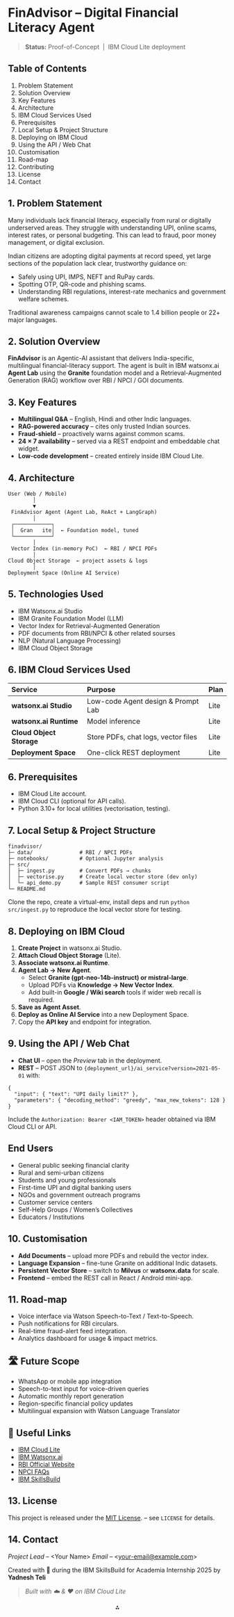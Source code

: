 # FinAdvisor – Digital Financial Literacy Agent

> **Status:** Proof-of-Concept  |  IBM Cloud Lite deployment

## Table of Contents

1. Problem Statement
2. Solution Overview
3. Key Features
4. Architecture
5. IBM Cloud Services Used
6. Prerequisites
7. Local Setup \& Project Structure
8. Deploying on IBM Cloud
9. Using the API / Web Chat
10. Customisation
11. Road-map
12. Contributing
13. License
14. Contact

## 1. Problem Statement

Many individuals lack financial literacy, especially from rural or digitally underserved areas. They struggle with understanding UPI, online scams, interest rates, or personal budgeting. This can lead to fraud, poor money management, or digital exclusion.

Indian citizens are adopting digital payments at record speed, yet large sections of the population lack clear, trustworthy guidance on:

* Safely using UPI, IMPS, NEFT and RuPay cards.
* Spotting OTP, QR-code and phishing scams.
* Understanding RBI regulations, interest-rate mechanics and government welfare schemes.

Traditional awareness campaigns cannot scale to 1.4 billion people or 22+ major languages.

## 2. Solution Overview

**FinAdvisor** is an Agentic-AI assistant that delivers India-specific, multilingual financial-literacy support.
The agent is built in IBM watsonx.ai **Agent Lab** using the **Granite** foundation model and a Retrieval-Augmented Generation (RAG) workflow over RBI / NPCI / GOI documents.

## 3. Key Features

* **Multilingual Q\&A** – English, Hindi and other Indic languages.
* **RAG-powered accuracy** – cites only trusted Indian sources.
* **Fraud-shield** – proactively warns against common scams.
* **24 × 7 availability** – served via a REST endpoint and embeddable chat widget.
* **Low-code development** – created entirely inside IBM Cloud Lite.


## 4. Architecture

```text
User (Web / Mobile)
        │
        ▼
 FinAdvisor Agent (Agent Lab, ReAct + LangGraph)
        │
 ┌────────────┐
 │  Gran   ite│  ← Foundation model, tuned
 └────────────┘
        │
 Vector Index (in-memory PoC)  ← RBI / NPCI PDFs
        │
Cloud Object Storage  ← project assets & logs
        │
Deployment Space (Online AI Service)
```

## 5. Technologies Used

- IBM Watsonx.ai Studio
- IBM Granite Foundation Model (LLM)
- Vector Index for Retrieval-Augmented Generation
- PDF documents from RBI/NPCI & other related sourses
- NLP (Natural Language Processing)
- IBM Cloud Object Storage


## 6. IBM Cloud Services Used

| Service | Purpose | Plan |
| :-- | :-- | :-- |
| **watsonx.ai Studio** | Low-code Agent design \& Prompt Lab | Lite |
| **watsonx.ai Runtime** | Model inference | Lite |
| **Cloud Object Storage** | Store PDFs, chat logs, vector files | Lite |
| **Deployment Space** | One-click REST deployment | Lite |

## 6. Prerequisites

* IBM Cloud Lite account.
* IBM Cloud CLI (optional for API calls).
* Python 3.10+ for local utilities (vectorisation, testing).


## 7. Local Setup \& Project Structure

```text
finadvisor/
├─ data/               # RBI / NPCI PDFs
├─ notebooks/          # Optional Jupyter analysis
├─ src/
│  ├─ ingest.py        # Convert PDFs → chunks
│  ├─ vectorise.py     # Create local vector store (dev only)
│  └─ api_demo.py      # Sample REST consumer script
└─ README.md
```

Clone the repo, create a virtual-env, install deps and run `python src/ingest.py` to reproduce the local vector store for testing.

## 8. Deploying on IBM Cloud

1. **Create Project** in watsonx.ai Studio.
2. **Attach Cloud Object Storage** (Lite).
3. **Associate watsonx.ai Runtime**.
4. **Agent Lab → New Agent**.
    * Select **Granite (gpt-neo-14b-instruct) or mistral-large**.
    * Upload PDFs via **Knowledge → New Vector Index**.
    * Add built-in **Google / Wiki search** tools if wider web recall is required.
5. **Save as Agent Asset**.
6. **Deploy as Online AI Service** into a new Deployment Space.
7. Copy the **API key** and endpoint for integration.

## 9. Using the API / Web Chat

* **Chat UI** – open the *Preview* tab in the deployment.
* **REST** – POST JSON to `{deployment_url}/ai_service?version=2021-05-01` with:

```jsonc
{
  "input": { "text": "UPI daily limit?" },
  "parameters": { "decoding_method": "greedy", "max_new_tokens": 128 }
}
```

Include the `Authorization: Bearer <IAM_TOKEN>` header obtained via IBM Cloud CLI or API.

##  End Users

- General public seeking financial clarity  
- Rural and semi-urban citizens  
- Students and young professionals  
- First-time UPI and digital banking users  
- NGOs and government outreach programs  
- Customer service centers
- Self-Help Groups / Women’s Collectives
- Educators / Institutions

## 10. Customisation

* **Add Documents** – upload more PDFs and rebuild the vector index.
* **Language Expansion** – fine-tune Granite on additional Indic datasets.
* **Persistent Vector Store** – switch to **Milvus** or **watsonx.data** for scale.
* **Frontend** – embed the REST call in React / Android mini-app.


## 11. Road-map

* Voice interface via Watson Speech-to-Text / Text-to-Speech.
* Push notifications for RBI circulars.
* Real-time fraud-alert feed integration.
* Analytics dashboard for usage \& impact metrics.

## 🛣️ Future Scope

- WhatsApp or mobile app integration  
- Speech-to-text input for voice-driven queries  
- Automatic monthly report generation  
- Region-specific financial policy updates  
- Multilingual expansion with Watson Language Translator

## 🔗 Useful Links

- [IBM Cloud Lite](https://cloud.ibm.com/registration)
- [IBM Watsonx.ai](https://www.ibm.com/products/watsonx-ai)
- [RBI Official Website](https://www.rbi.org.in)
- [NPCI FAQs](https://www.npci.org.in/what-we-do/upi/faqs)
- [IBM SkillsBuild](https://skillsbuild.org)

## 13. License

This project is released under the [MIT License](LICENSE). – see `LICENSE` for details.

## 14. Contact

*Project Lead* – \<Your Name\>
*Email* – \<your-email@example.com\>

Created with 💙 during the IBM SkillsBuild for Academia Internship 2025 by **Yadnesh Teli**
> *Built with ☁️ \& ♥ on IBM Cloud Lite*

<div style="text-align: center">⁂</div>

[^1]: SB4Academia_Problem-Statements_2025-1.pdf

[^2]: Agentic-AI-on-IBM-Cloud-2.pdf

[^3]: Project-template-for-AI-Agent-case-study.pptx


